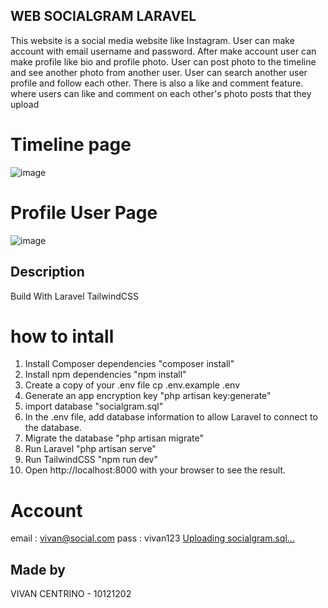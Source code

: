 ## WEB SOCIALGRAM LARAVEL
This website is a social media website like Instagram. User can make account with email username and password. After make account user can make profile like bio and profile photo. User can post photo to the timeline and see another photo from another user.
User can search another user profile  and follow each other. There is also a like and comment feature. where users can like and comment on each other's photo posts that they upload
# Timeline page
![image](https://github.com/ThatBoyVreezy/SocialGram_Laravel/assets/128937777/808d57ba-880e-482e-b079-43d5bc2a65e8)
# Profile User Page
![image](https://github.com/ThatBoyVreezy/SocialGram_Laravel/assets/128937777/fe94dc55-1333-4efa-98e0-bba0546ec487)

## Description
Build With
Laravel
TailwindCSS

# how to intall
1. Install Composer dependencies "composer install"
2. Install npm dependencies "npm install"
3. Create a copy of your .env file cp .env.example .env
4. Generate an app encryption key "php artisan key:generate"
5. import database "socialgram.sql" 
7. In the .env file, add database information to allow Laravel to connect to the database.
8. Migrate the database "php artisan migrate"
9. Run Laravel "php artisan serve"
10. Run TailwindCSS "npm run dev"
11. Open http://localhost:8000 with your browser to see the result.

# Account 
email : vivan@social.com
pass : vivan123
[Uploading socialgram.sql…]()

## Made by
VIVAN CENTRINO - 10121202
